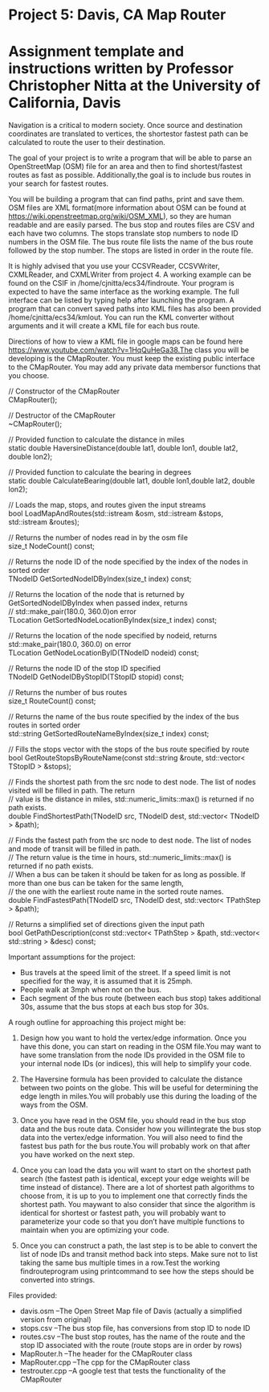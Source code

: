 # Project 5: Davis, CA Map Router
# Assignment template and instructions written by Professor Christopher Nitta at the University of California, Davis

Navigation is a critical to modern society. Once source and destination coordinates are translated to vertices, the shortestor fastest path can be calculated to route the user to their destination.

The goal of your project is to write a program that will be able to parse an OpenStreetMap (OSM) file for an area and then to find shortest/fastest routes as fast as possible. Additionally,the goal is to include bus routes in your search for fastest routes. 

You will be building a program that can find paths, print and save them. OSM files are XML format(more information about OSM can be found at https://wiki.openstreetmap.org/wiki/OSM_XML), so they are human readable and are easily parsed. The bus stop and routes files are CSV and each have two columns. The stops translate stop numbers to node ID numbers in the OSM file. The bus route file lists the name of the bus route followed by the stop number. The stops are listed in order in the route file. 

It is highly advised that you use your CCSVReader, CCSVWriter, CXMLReader, and CXMLWriter from project 4.  A working example can be found on the CSIF in /home/cjnitta/ecs34/findroute.  Your program is expected to have the same interface as the working example.  The full interface can be listed by typing help after launching the program. A program that can convert saved paths into KML files has also been provided /home/cjnitta/ecs34/kmlout. You can run the KML converter without arguments and it will create a KML file for each bus route. 

Directions of how to view a KML file in google maps can be found here https://www.youtube.com/watch?v=1HqQuHeGa38.The class you will be developing is the CMapRouter. You must keep the existing public interface to the CMapRouter. You may add any private data membersor functions that you choose.

// Constructor of the CMapRouter  
CMapRouter();

// Destructor of the CMapRouter  
~CMapRouter();

// Provided function to calculate the distance in miles  
static double HaversineDistance(double lat1, double lon1, double lat2, double lon2);

// Provided function to calculate the bearing in degrees  
static double CalculateBearing(double lat1, double lon1,double lat2, double lon2);

// Loads the map, stops, and routes given the input streams  
bool LoadMapAndRoutes(std::istream &osm, std::istream &stops, std::istream &routes);

// Returns the number of nodes read in by the osm file  
size_t NodeCount() const;

// Returns the node ID of the node specified by the index of the nodes in sorted order  
TNodeID GetSortedNodeIDByIndex(size_t index) const;

// Returns the location of the node that is returned by GetSortedNodeIDByIndex when passed index, returns  
// std::make_pair(180.0, 360.0)on error  
TLocation GetSortedNodeLocationByIndex(size_t index) const;

// Returns the location of the node specified by nodeid, returns std::make_pair(180.0, 360.0) on error  
TLocation GetNodeLocationByID(TNodeID nodeid) const;

// Returns the node ID of the stop ID specified  
TNodeID GetNodeIDByStopID(TStopID stopid) const;

// Returns the number of bus routes  
size_t RouteCount() const;

// Returns the name of the bus route specified by the index of the bus routes in sorted order  
std::string GetSortedRouteNameByIndex(size_t index) const;

// Fills the stops vector with the stops of the bus route specified by route  
bool GetRouteStopsByRouteName(const std::string &route, std::vector< TStopID > &stops);

// Finds the shortest path from the src node to dest node. The list of nodes visited will be filled in path. The return  
// value is the distance in miles, std::numeric_limits<double>::max() is returned if no path exists.  
double FindShortestPath(TNodeID src, TNodeID dest, std::vector< TNodeID > &path);

// Finds the fastest path from the src node to dest node. The list of nodes and mode of transit will be filled in path.   
// The return value is the time in hours, std::numeric_limits<double>::max() is returned if no path exists.  
// When a bus can be taken it should be taken for as long as possible. If more than one bus can be taken for the same length,   
// the one with the earliest route name in the sorted route names.  
double FindFastestPath(TNodeID src, TNodeID dest, std::vector< TPathStep > &path);  

// Returns a simplified set of directions given the input path  
bool GetPathDescription(const std::vector< TPathStep > &path, std::vector< std::string > &desc) const;

Important assumptions for the project:
  - Bus travels at the speed limit of the street. If a speed limit is not specified for the way, it is assumed that it is 25mph.
  - People walk at 3mph when not on the bus.
  - Each segment of the bus route (between each bus stop) takes additional 30s, assume that the bus stops at each bus stop for 30s.
  
A rough outline for approaching this project might be:  
  1. Design how you want to hold the vertex/edge information. Once you have this done, you can start on reading in the OSM file.You may       want to have some translation from the node IDs provided in the OSM file to your internal node IDs (or indices), this will help to       simplify your code.
  
  2. The Haversine formula has been provided to calculate the distance between two points on the globe. This will be useful for               determining the edge length in miles.You will probably use this during the loading of the ways from the OSM.
  
  3. Once you have read in the OSM file, you should read in the bus stop data and the bus route data. Consider how you willintegrate the     bus stop data into the vertex/edge information.  You will also need to find the fastest bus path for the bus route.You will probably     work on that after you have worked on the next step.
  
  4. Once you can load the data you will want to start on the shortest path search (the fastest path is identical, except your edge           weights will be time instead of distance). There are a lot of shortest path algorithms to choose from, it is up to you to implement     one that correctly finds the shortest path. You maywant to also consider that since the algorithm is identical for shortest or           fastest path, you will probably want to parameterize your code so that you don’t have multiple functions to maintain when you are       optimizing your code.
  
  5. Once you can construct a path, the last step is to be able to convert the list of node IDs and transit method back into steps. Make     sure not to list taking the same bus multiple times in a row.Test the working findrouteprogram using printcommand to see how the         steps should be converted into strings.
  
Files provided:
  - davis.osm –The Open Street Map file of Davis (actually a simplified version from original)
  - stops.csv –The bus stop file, has conversions from stop ID to node ID
  - routes.csv –The bust stop routes, has the name of the route and the stop ID associated with the route (route stops are in order by      rows)
  - MapRouter.h –The header for the CMapRouter class
  - MapRouter.cpp –The cpp for the CMapRouter class
  - testrouter.cpp –A google test that tests the functionality of the CMapRouter
